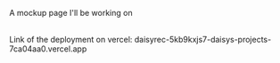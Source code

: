 A mockup page I'll be working on <br><br>


Link of the deployment on vercel:
daisyrec-5kb9kxjs7-daisys-projects-7ca04aa0.vercel.app






